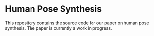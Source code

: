 # Human Pose Synthesis

This repository contains the source code for our paper on human pose synthesis. The paper is currently a work in progress.
